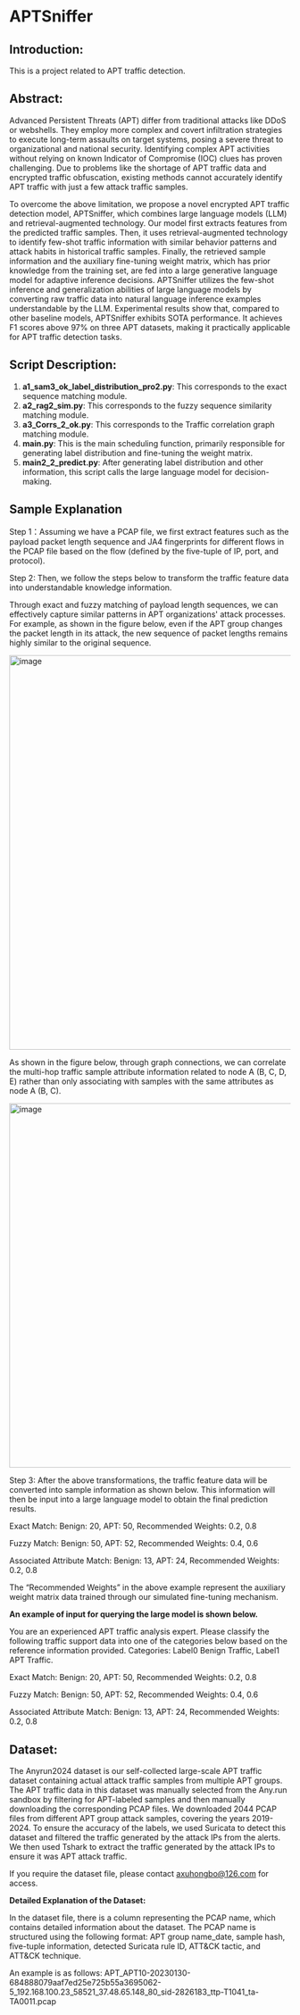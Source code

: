 # APTSniffer
## Introduction:

This is a project related to APT traffic detection.

## Abstract:

Advanced Persistent Threats (APT) differ from traditional attacks like DDoS or webshells. They employ more complex and covert infiltration strategies to execute long-term assaults on target systems, posing a severe threat to organizational and national security. Identifying complex APT activities without relying on known Indicator of Compromise (IOC) clues has proven challenging. Due to problems like the shortage of APT traffic data and encrypted traffic obfuscation, existing methods cannot accurately identify APT traffic with just a few attack traffic samples.

To overcome the above limitation, we propose a novel encrypted APT traffic detection model, APTSniffer, which combines large language models (LLM) and retrieval-augmented technology. Our model first extracts features from the predicted traffic samples. Then, it uses retrieval-augmented technology to identify few-shot traffic information with similar behavior patterns and attack habits in historical traffic samples. Finally, the retrieved sample information and the auxiliary fine-tuning weight matrix, which has prior knowledge from the training set, are fed into a large generative language model for adaptive inference decisions. APTSniffer utilizes the few-shot inference and generalization abilities of large language models by converting raw traffic data into natural language inference examples understandable by the LLM. Experimental results show that, compared to other baseline models, APTSniffer exhibits SOTA performance. It achieves F1 scores above 97\% on three APT datasets, making it practically applicable for APT traffic detection tasks.

## Script Description:

1. **a1_sam3_ok_label_distribution_pro2.py**: This corresponds to the exact sequence matching module.
2. **a2_rag2_sim.py**: This corresponds to the fuzzy sequence similarity matching module.
3. **a3_Corrs_2_ok.py**: This corresponds to the Traffic correlation graph matching module.
4. **main.py**: This is the main scheduling function, primarily responsible for generating label distribution and fine-tuning the weight matrix.
5. **main2_2_predict.py**: After generating label distribution and other information, this script calls the large language model for decision-making.


## Sample Explanation

Step 1：Assuming we have a PCAP file, we first extract features such as the payload packet length sequence and JA4 fingerprints for different flows in the PCAP file based on the flow (defined by the five-tuple of IP, port, and protocol).

Step 2: Then, we follow the steps below to transform the traffic feature data into understandable knowledge information.

Through exact and fuzzy matching of payload length sequences, we can effectively capture similar patterns in APT organizations' attack processes. For example, as shown in the figure below, even if the APT group changes the packet length in its attack, the new sequence of packet lengths remains highly similar to the original sequence.

<img width="707" alt="image" src="https://github.com/user-attachments/assets/66fcae87-50eb-4ac7-92fe-76626872905e">

As shown in the figure below, through graph connections, we can correlate the multi-hop traffic sample attribute information related to node A (B, C, D, E) rather than only associating with samples with the same attributes as node A (B, C).

<img width="653" alt="image" src="https://github.com/user-attachments/assets/5a3316ec-89fb-4e01-9440-070a4d248c67">


Step 3: After the above transformations, the traffic feature data will be converted into sample information as shown below. This information will then be input into a large language model to obtain the final prediction results.

Exact Match:
Benign: 20, APT: 50,
Recommended Weights: 0.2, 0.8

Fuzzy Match:
Benign: 50, APT: 52,
Recommended Weights: 0.4, 0.6

Associated Attribute Match:
Benign: 13, APT: 24,
Recommended Weights: 0.2, 0.8

The “Recommended Weights” in the above example represent the auxiliary weight matrix data trained through our simulated fine-tuning mechanism.

**An example of input for querying the large model is shown below.**

You  are  an  experienced  APT traffic analysis expert. Please classify the following traffic support data  into  one  of  the  categories  below  based  on  the  reference information  provided.  Categories:  Label0 Benign Traffic,  Label1 APT  Traffic.

Exact Match:
Benign: 20, APT: 50,
Recommended Weights: 0.2, 0.8

Fuzzy Match:
Benign: 50, APT: 52,
Recommended Weights: 0.4, 0.6

Associated Attribute Match:
Benign: 13, APT: 24,
Recommended Weights: 0.2, 0.8

## Dataset:

The Anyrun2024 dataset is our self-collected large-scale APT traffic dataset containing actual attack traffic samples from multiple APT groups. The APT traffic data in this dataset was manually selected from the Any.run sandbox by filtering for APT-labeled samples and then manually downloading the corresponding PCAP files. We downloaded 2044 PCAP files from different APT group attack samples, covering the years 2019-2024. To ensure the accuracy of the labels, we used Suricata to detect this dataset and filtered the traffic generated by the attack IPs from the alerts. We then used Tshark to extract the traffic generated by the attack IPs to ensure it was APT attack traffic. 

If you require the dataset file, please contact axuhongbo@126.com for access.

**Detailed Explanation of the Dataset:**

In the dataset file, there is a column representing the PCAP name, which contains detailed information about the dataset. The PCAP name is structured using the following format: APT group name_date, sample hash, five-tuple information, detected Suricata rule ID, ATT&CK tactic, and ATT&CK technique.

An example is as follows:
APT_APT10-20230130-684888079aaf7ed25e725b55a3695062-5_192.168.100.23_58521_37.48.65.148_80_sid-2826183_ttp-T1041_ta-TA0011.pcap

